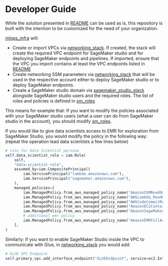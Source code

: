 # Developer Guide
While the solution presented in [README](README.md) can be used as is, this repository is built with the intention to be customized for the need of your organization.

[mlops_infra](mlops_infra/) will:
- Create or import VPCs via [networking_stack](cdk_sm_infra/constructs/sm_network.py). If created, the stack will create the required VPC endpoint for SageMaker studio and for deploying SageMaker endpoints and pipelines. If imported, ensure that the VPC you import contains at least the VPC endpoints listed in [README](README.md)
- Create networking SSM parameters via [networking_stack](cdk_sm_infra/constructs/sm_network.py) that will be used in the respective account either to deploy SageMaker studio or to deploy SageMaker endpoints.
- Create a SageMaker studio domain via [sagemaker_studio_stack](cdk_sm_infra/constructs/sm_studio.py) alongside SageMaker studio users and the required roles. The list of roles and policies is defined in [sm_roles](cdk_sm_infra/constructs/sm_roles.py)

This means for example that:
If you want to modify the policies associated with your SageMaker studio users (what a user can do from SageMaker studio in the account), you should modify [sm_roles](cdk_sm_infra/constructs/sm_roles.py).

If you would like to give data scientists access to EMR for exploration from SageMaker Studio, you would modify the policy in the following way: (repeat the operation lead data scientists a few lines below)

```python
# role for Data Scientist persona
self.data_scientist_role = iam.Role(
    self,
    "data-scientist-role",
    assumed_by=iam.CompositePrincipal(
        iam.ServicePrincipal("lambda.amazonaws.com"),
        iam.ServicePrincipal("sagemaker.amazonaws.com"),
    ),
    managed_policies=[
        iam.ManagedPolicy.from_aws_managed_policy_name("AmazonSSMReadOnlyAccess"),
        iam.ManagedPolicy.from_aws_managed_policy_name("AWSLambda_ReadOnlyAccess"),
        iam.ManagedPolicy.from_aws_managed_policy_name("AWSCodeCommitReadOnly"),
        iam.ManagedPolicy.from_aws_managed_policy_name("AmazonEC2ContainerRegistryReadOnly"),
        iam.ManagedPolicy.from_aws_managed_policy_name("AmazonSageMakerFullAccess"),
        # additional emr policy
        iam.ManagedPolicy.from_aws_managed_policy_name("AmazonEMRFullAccessPolicy_v2"),
    ],
)
```

Similarly:
If you want to enable SageMaker Studio inside the VPC to communicate with Glue, in [networking_stack](cdk_sm_infra/constructs/sm_network.py) you would add:

```python
# GLUE VPC Endpoint
self.primary_vpc.add_interface_endpoint("GLUEEndpoint", service=ec2.InterfaceVpcEndpointAwsService.GLUE)
```